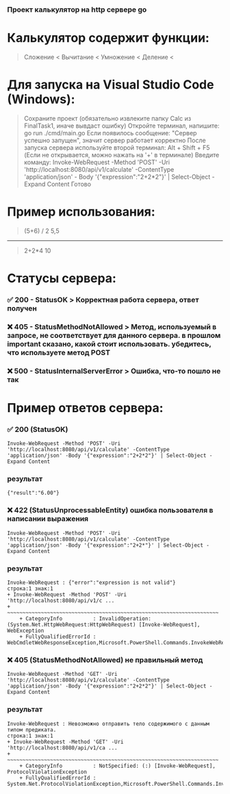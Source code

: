 ### Проект калькулятор на http сервере go

# Калькулятор содержит функции:
> Сложение <
> Вычитание <
> Умножение <
> Деление <

# Для запуска на Visual Studio Code (Windows):
> Сохраните проект (обязательно извлеките папку Calc из FinalTask1, иначе вывдаст ошибку)
> Откройте терминал, напишите: go run ./cmd/main.go
  Если появилось сообщение: "Сервер успешно запущен", значит сервер работает корректно
> После запуска сервера используйте второй терминал: Alt + Shift + F5 (Если не открывается, можно нажать на '+' в терминале)
> Введите команду: Invoke-WebRequest -Method 'POST' -Uri 'http://localhost:8080/api/v1/calculate' -ContentType 'application/json' - Body '{"expression":"2+2*2"}' | Select-Object -Expand Content
> Готово

# Пример использования:
> (5+6) / 2
> 5,5
----------------
> 2+2*4
> 10

# Статусы сервера:

### ✅ 200 - StatusOK > Корректная работа сервера, ответ получен

### ❌ 405 - StatusMethodNotAllowed > Метод, используемый в запросе, не соответствует для данного сервера. в прошлом important сказано, какой стоит использовать. убедитесь, что используете метод POST

### ❌ 500 - StatusInternalServerError > Ошибка, что-то пошло не так

# Пример ответов сервера:

### ✅ 200 (StatusOK)

```
Invoke-WebRequest -Method 'POST' -Uri 'http://localhost:8080/api/v1/calculate' -ContentType 'application/json' -Body '{"expression":"2+2*2"}' | Select-Object -Expand Content
```
### результат
```
{"result":"6.00"}
```
### ❌ 422 (StatusUnprocessableEntity) ошибка пользователя в написании выражения
```
Invoke-WebRequest -Method 'POST' -Uri 'http://localhost:8080/api/v1/calculate' -ContentType 'application/json' -Body '{"expression":"2+2*"}' | Select-Object -Expand Content
```
### результат
```
Invoke-WebRequest : {"error":"expression is not valid"}
строка:1 знак:1
+ Invoke-WebRequest -Method 'POST' -Uri 'http://localhost:8080/api/v1/c ...
+ ~~~~~~~~~~~~~~~~~~~~~~~~~~~~~~~~~~~~~~~~~~~~~~~~~~~~~~~~~~~~~~~~~~~~~
    + CategoryInfo          : InvalidOperation: (System.Net.HttpWebRequest:HttpWebRequest) [Invoke-WebRequest], WebException
    + FullyQualifiedErrorId : WebCmdletWebResponseException,Microsoft.PowerShell.Commands.InvokeWebRequestCommand
```
### ❌ 405 (StatusMethodNotAllowed) не правильный метод
```
Invoke-WebRequest -Method 'GET' -Uri 'http://localhost:8080/api/v1/calculate' -ContentType 'application/json' -Body '{"expression":"2+2*2"}' | Select-Object -Expand Content
```
### результат
```
Invoke-WebRequest : Невозможно отправить тело содержимого с данным типом предиката.
строка:1 знак:1
+ Invoke-WebRequest -Method 'GET' -Uri 'http://localhost:8080/api/v1/ca ...
+ ~~~~~~~~~~~~~~~~~~~~~~~~~~~~~~~~~~~~~~~~~~~~~~~~~~~~~~~~~~~~~~~~~~~~~
    + CategoryInfo          : NotSpecified: (:) [Invoke-WebRequest], ProtocolViolationException
    + FullyQualifiedErrorId : System.Net.ProtocolViolationException,Microsoft.PowerShell.Commands.InvokeWebRequestCommand
```
